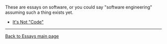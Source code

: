 These are essays on software, or you could say "software engineering" assuming such a thing exists yet.

- [It's Not "Code"](ItsNotCode.md)

----

[Back to Essays main page](../README.md)
